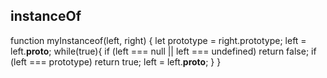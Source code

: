 <!--
 * @Author: hcs
 * @Date: 2023-04-18 16:43:12
 * @LastEditTime: 2023-04-18 16:43:26
 * @LastEditors: Do not edit
 * @Description: Modify here please
 * @FilePath: \git_program\FEStudy\手写代码\instanceOf.md
-->
## instanceOf
function myInstanceof(left, right) {
  let prototype = right.prototype;
  left = left.__proto__;
  while(true){
    if (left === null || left === undefined) return false;
    if (left === prototype) return true;
    left = left.__proto__;
  }
}
